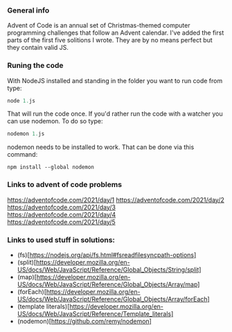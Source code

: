 ### General info

Advent of Code is an annual set of Christmas-themed computer programming challenges that follow an Advent calendar. I've added the first parts of the first five solitions I wrote. They are by no means perfect but they contain valid JS.

### Runing the code

With NodeJS installed and standing in the folder you want to run code from type:

```javascript
node 1.js
```

That will run the code once. If you'd rather run the code with a watcher you can use nodemon. To do so type:

```javascript
nodemon 1.js
```

nodemon needs to be installed to work. That can be done via this command:

```
npm install --global nodemon
```

### Links to advent of code problems

https://adventofcode.com/2021/day/1
https://adventofcode.com/2021/day/2
https://adventofcode.com/2021/day/3
https://adventofcode.com/2021/day/4
https://adventofcode.com/2021/day/5

### Links to used stuff in solutions:

- (fs)[https://nodejs.org/api/fs.html#fsreadfilesyncpath-options]
- (split)[https://developer.mozilla.org/en-US/docs/Web/JavaScript/Reference/Global_Objects/String/split]
- (map)[https://developer.mozilla.org/en-US/docs/Web/JavaScript/Reference/Global_Objects/Array/map]
- (forEach)[https://developer.mozilla.org/en-US/docs/Web/JavaScript/Reference/Global_Objects/Array/forEach]
- (template literals)[https://developer.mozilla.org/en-US/docs/Web/JavaScript/Reference/Template_literals]
- (nodemon)[https://github.com/remy/nodemon]
